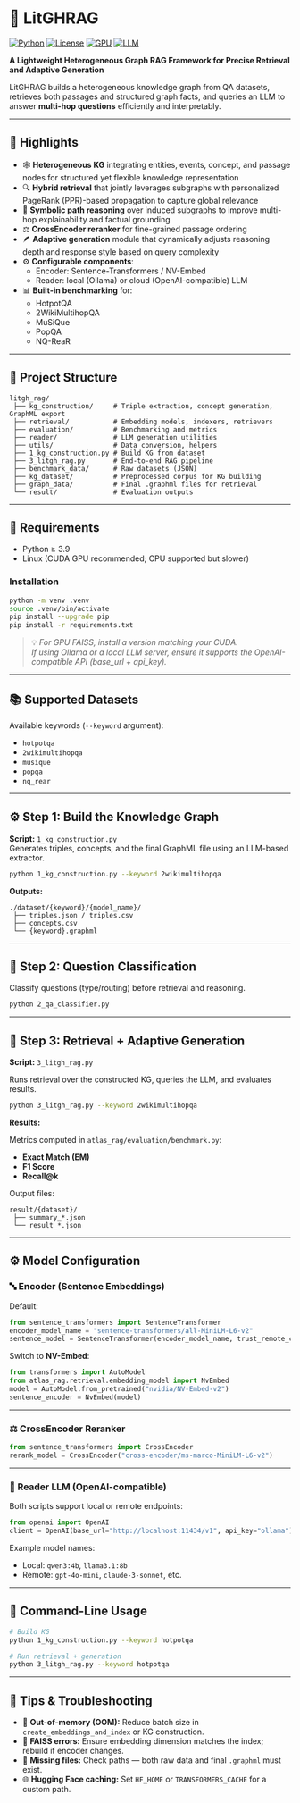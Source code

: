 # 🧠 LitGHRAG

[![Python](https://img.shields.io/badge/python-3.9%2B-blue.svg)](https://www.python.org/downloads/)
[![License](https://img.shields.io/badge/license-MIT-green.svg)](./LICENSE)
[![GPU](https://img.shields.io/badge/CUDA-Supported-orange.svg)](https://developer.nvidia.com/cuda-zone)
[![LLM](https://img.shields.io/badge/LLM-Compatible%20API-lightgrey.svg)](https://platform.openai.com/docs/api-reference)

**A Lightweight Heterogeneous Graph RAG Framework for Precise Retrieval and Adaptive Generation**

LitGHRAG builds a heterogeneous knowledge graph from QA datasets, retrieves both passages and structured graph facts, and queries an LLM to answer **multi-hop questions** efficiently and interpretably.

---

## 🚀 Highlights

- 🕸 **Heterogeneous KG** integrating entities, events, concept, and passage nodes for structured yet flexible knowledge representation
- 🔍 **Hybrid retrieval** that jointly leverages subgraphs with personalized PageRank (PPR)-based propagation to capture global relevance
- 🧩 **Symbolic path reasoning** over induced subgraphs to improve multi-hop explainability and factual grounding
- ⚖️ **CrossEncoder reranker** for fine-grained passage ordering
- 🪶 **Adaptive generation** module that dynamically adjusts reasoning depth and response style based on query complexity
- ⚙️ **Configurable components**:
  - Encoder: Sentence-Transformers / NV-Embed
  - Reader: local (Ollama) or cloud (OpenAI-compatible) LLM
- 📊 **Built-in benchmarking** for:
  - HotpotQA
  - 2WikiMultihopQA
  - MuSiQue
  - PopQA
  - NQ-ReaR

---

## 📁 Project Structure

```
litgh_rag/
 ├── kg_construction/     # Triple extraction, concept generation, GraphML export
 ├── retrieval/           # Embedding models, indexers, retrievers
 ├── evaluation/          # Benchmarking and metrics
 ├── reader/              # LLM generation utilities
 ├── utils/               # Data conversion, helpers
 ├── 1_kg_construction.py # Build KG from dataset
 ├── 3_litgh_rag.py       # End-to-end RAG pipeline
 ├── benchmark_data/      # Raw datasets (JSON)
 ├── kg_dataset/          # Preprocessed corpus for KG building
 ├── graph_data/          # Final .graphml files for retrieval
 └── result/              # Evaluation outputs
```

---

## 🧩 Requirements

- Python ≥ 3.9
- Linux (CUDA GPU recommended; CPU supported but slower)

### Installation

```bash
python -m venv .venv
source .venv/bin/activate
pip install --upgrade pip
pip install -r requirements.txt
```

> 💡 _For GPU FAISS, install a version matching your CUDA.  
> If using Ollama or a local LLM server, ensure it supports the OpenAI-compatible API (base_url + api_key)._

---

## 📚 Supported Datasets

Available keywords (`--keyword` argument):

- `hotpotqa`
- `2wikimultihopqa`
- `musique`
- `popqa`
- `nq_rear`

---

## ⚙️ Step 1: Build the Knowledge Graph

**Script:** `1_kg_construction.py`  
Generates triples, concepts, and the final GraphML file using an LLM-based extractor.

```bash
python 1_kg_construction.py --keyword 2wikimultihopqa
```

**Outputs:**

```
./dataset/{keyword}/{model_name}/
 ├── triples.json / triples.csv
 ├── concepts.csv
 └── {keyword}.graphml
```

---

## 🧠 Step 2: Question Classification

Classify questions (type/routing) before retrieval and reasoning.

```bash
python 2_qa_classifier.py
```

---

## 🔎 Step 3: Retrieval + Adaptive Generation

**Script:** `3_litgh_rag.py`

Runs retrieval over the constructed KG, queries the LLM, and evaluates results.

```bash
python 3_litgh_rag.py --keyword 2wikimultihopqa
```

**Results:**

Metrics computed in `atlas_rag/evaluation/benchmark.py`:

- **Exact Match (EM)**
- **F1 Score**
- **Recall@k**

Output files:

```
result/{dataset}/
 ├── summary_*.json
 └── result_*.json
```

---

## ⚙️ Model Configuration

### 🔤 Encoder (Sentence Embeddings)

Default:

```python
from sentence_transformers import SentenceTransformer
encoder_model_name = "sentence-transformers/all-MiniLM-L6-v2"
sentence_model = SentenceTransformer(encoder_model_name, trust_remote_code=True, model_kwargs={'device_map': 'auto'})
```

Switch to **NV-Embed**:

```python
from transformers import AutoModel
from atlas_rag.retrieval.embedding_model import NvEmbed
model = AutoModel.from_pretrained("nvidia/NV-Embed-v2")
sentence_encoder = NvEmbed(model)
```

---

### ⚖️ CrossEncoder Reranker

```python
from sentence_transformers import CrossEncoder
rerank_model = CrossEncoder("cross-encoder/ms-marco-MiniLM-L6-v2")
```

---

### 🤖 Reader LLM (OpenAI-compatible)

Both scripts support local or remote endpoints:

```python
from openai import OpenAI
client = OpenAI(base_url="http://localhost:11434/v1", api_key="ollama")
```

Example model names:

- Local: `qwen3:4b`, `llama3.1:8b`
- Remote: `gpt-4o-mini`, `claude-3-sonnet`, etc.

---

## 🧰 Command-Line Usage

```bash
# Build KG
python 1_kg_construction.py --keyword hotpotqa

# Run retrieval + generation
python 3_litgh_rag.py --keyword hotpotqa
```

---

## 🧭 Tips & Troubleshooting

- 💾 **Out-of-memory (OOM):** Reduce batch size in `create_embeddings_and_index` or KG construction.
- 🧩 **FAISS errors:** Ensure embedding dimension matches the index; rebuild if encoder changes.
- 📂 **Missing files:** Check paths — both raw data and final `.graphml` must exist.
- 🌐 **Hugging Face caching:** Set `HF_HOME` or `TRANSFORMERS_CACHE` for a custom path.
